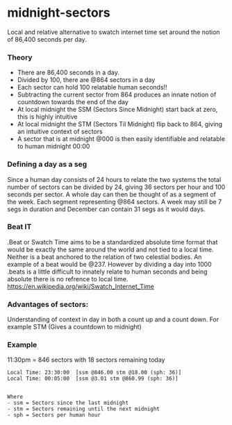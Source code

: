 # midnight-sectors
Local and relative alternative to swatch internet time set around the notion of 86,400 seconds per day. 

### Theory
- There are 86,400 seconds in a day.
- Divided by 100, there are @864 sectors in a day
- Each sector can hold 100 relatable human seconds!!
- Subtracting the current sector from 864 produces an innate notion of countdown towards the end of the day
- At local midnight the SSM (Sectors Since Midnight) start back at zero, this is highly intuitive
- At local midnight the STM (Sectors Til Midnight) flip back to 864, giving an intuitive context of sectors
- A sector that is at midnight @000 is then easily identifiable and relatable to human midnight 00:00

### Defining a day as a seg
Since a human day consists of 24 hours to relate the two systems the total number of sectors can be divided by 24, giving 36 sectors per hour and 100 seconds per sector. A whole day can then be thought of as a segment of the week. Each segment representing @864 sectors. A week may still be 7 segs in duration and December can contain 31 segs as it would days.

### Beat IT
.Beat or Swatch Time aims to be a standardized absolute time format that would be exactly the same around the world and not tied to a local time. Neither is a beat anchored to the relation of two celestial bodies. An example of a beat would be @237. However by dividing a day into 1000 .beats is a little difficult to innately relate to human seconds and being absolute there is no refrence to local time. https://en.wikipedia.org/wiki/Swatch_Internet_Time

### Advantages of sectors:
Understanding of context in day in both a count up and a count down. For example STM (Gives a countdown to midnight)

### Example
11:30pm = 846 sectors with 18 sectors remaining today
```
Local Time: 23:30:00  [ssm @846.00 stm @18.00 (sph: 36)]
Local Time: 00:05:00  [ssm @3.01 stm @860.99 (sph: 36)]


Where
- ssm = Sectors since the last midnight
- stm = Sectors remaining until the next midnight
- sph = Sectors per human hour
```
